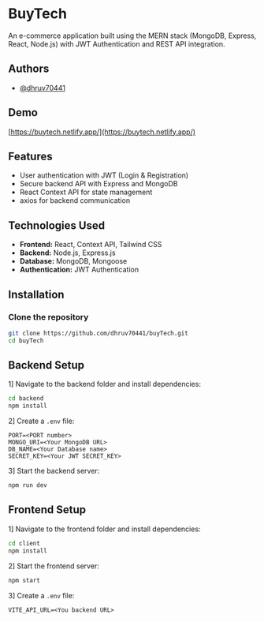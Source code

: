 # BuyTech

An e-commerce application built using the MERN stack (MongoDB, Express, React, Node.js) with JWT Authentication and REST API integration.

## Authors

- [@dhruv70441](https://github.com/dhruv70441)

## Demo

[https://buytech.netlify.app/](https://buytech.netlify.app/)

## Features

- User authentication with JWT (Login & Registration)
- Secure backend API with Express and MongoDB
- React Context API for state management
- axios for backend communication

## Technologies Used

- **Frontend:** React, Context API, Tailwind CSS
- **Backend:** Node.js, Express.js
- **Database:** MongoDB, Mongoose
- **Authentication:** JWT Authentication

## Installation

### Clone the repository

```bash
git clone https://github.com/dhruv70441/buyTech.git
cd buyTech
```

## Backend Setup

1] Navigate to the backend folder and install dependencies:
```bash
cd backend
npm install
```

2] Create a `.env` file:
```plaintext
PORT=<PORT number>
MONGO_URI=<Your MongoDB URL>
DB_NAME=<Your Database name>
SECRET_KEY=<Your JWT SECRET_KEY>
```

3] Start the backend server:
```bash
npm run dev
```

## Frontend Setup

1] Navigate to the frontend folder and install dependencies:
```bash
cd client
npm install
```

2] Start the frontend server:
```bash
npm start
```

3] Create a `.env` file:
```
VITE_API_URL=<You backend URL>
```

